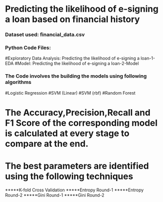 # Predicting the likelihood of e-signing a loan based on financial history

### Dataset used: financial_data.csv

### Python Code Files:
#Exploratory Data Analysis: Predicting the likelihood of e-signing a loan-1-EDA
#Model: Predicting the likelihood of e-signing a loan-2-Model

### The Code involves the building the models using following algorithms
#Logistic Regression
#SVM (Linear)
#SVM (rbf)
#Random Forest

# The Accuracy,Precision,Recall and F1 Score of the corresponding model is calculated at every stage to compare at the end.

# The best parameters are identified using the following techniques
*****K-fold Cross Validation
*****Entropy Round-1
*****Entropy Round-2
*****Gini Round-1
*****Gini Round-2

